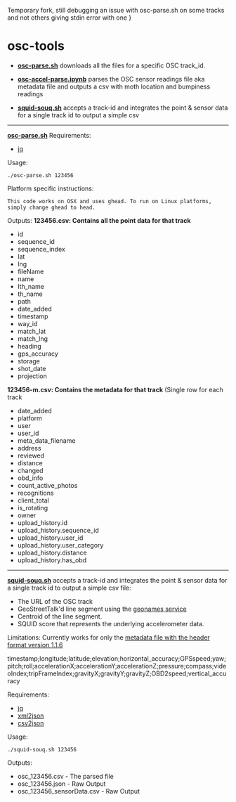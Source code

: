 Temporary fork, still debugging an issue with osc-parse.sh on some tracks and not others giving stdin error with one }

# osc-tools

- [**osc-parse.sh**](https://github.com/Streets-Data-Collaborative/osc-tools/blob/master/osc-parse.sh "osc-parse.sh") downloads all the files for a specific OSC track_id.

- [**osc-accel-parse.ipynb**](https://github.com/Streets-Data-Collaborative/osc-tools/blob/master/osc-accel-parse.ipynb) parses the OSC sensor readings file aka metadata file and outputs a csv with moth location and bumpiness readings

- [**squid-souq.sh**](https://github.com/Streets-Data-Collaborative/osc-tools/blob/master/squid-souq.sh "squid-souq.sh") accepts a track-id and integrates the point  & sensor data for a single track id to output a simple csv 

---

[**osc-parse.sh**](https://github.com/Streets-Data-Collaborative/osc-tools/blob/master/osc-parse.sh "osc-parse.sh")
Requirements: 
- [jq](https://stedolan.github.io/jq/)

Usage: 
```
./osc-parse.sh 123456
```
Platform specific instructions: 
``` 
This code works on OSX and uses ghead. To run on Linux platforms, simply change ghead to head.
```
Outputs: 
**123456.csv: Contains all the point data for that track**

 - id 
 - sequence_id 
 - sequence_index 
 - lat 
 - lng 
 - fileName 
 - name 
 - lth_name 
 - th_name
 - path 
 - date_added 
 - timestamp 
 - way_id 
 - match_lat 
 - match_lng 
 - heading
 - gps_accuracy 
 - storage 
 - shot_date 
 - projection

**123456-m.csv: Contains the metadata for that track** (Single row for each track
- date_added
- platform
- user
- user_id
- meta_data_filename
- address
- reviewed
- distance
- changed
- obd_info
- count_active_photos
- recognitions
- client_total
- is_rotating
- owner
- upload_history.id
- upload_history.sequence_id
- upload_history.user_id
- upload_history.user_category
- upload_history.distance
- upload_history.has_obd

---

[**squid-souq.sh**](https://github.com/Streets-Data-Collaborative/osc-tools/blob/master/squid-souq.sh "squid-souq.sh") accepts a track-id and integrates the point  & sensor data for a single track id to output a simple csv file:
 - The URL of the OSC track
 - GeoStreetTalk'd line segment using the [geonames service](http://api.geonames.org/findNearbyStreets?lat=37.451&lng=-122.18&username=demo)
 - Centroid of the line segment.
 - SQUID score that represents the underlying accelerometer data.

Limitations:
Currently works for only the [metadata file with the header format version 1.1.6](https://github.com/openstreetcam/openstreetview.org/issues/109)

timestamp;longitude;latitude;elevation;horizontal_accuracy;GPSspeed;yaw;pitch;roll;accelerationX;accelerationY;accelerationZ;pressure;compass;videoIndex;tripFrameIndex;gravityX;gravityY;gravityZ;OBD2speed;vertical_accuracy


Requirements:
- [jq](https://stedolan.github.io/jq/)
- [xml2json](https://www.npmjs.com/package/xml2json)
- [csv2json](https://www.npmjs.com/package/csv2json)

Usage: 
```
./squid-souq.sh 123456
```
Outputs:
- osc_123456.csv - The parsed file
- osc_123456.json - Raw Output
- osc_123456_sensorData.csv - Raw Output

